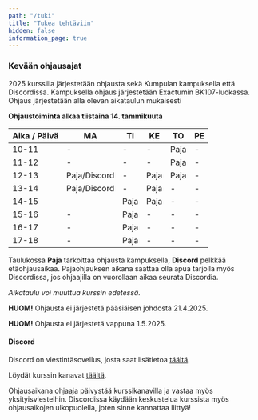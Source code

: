 ```yaml
---
path: "/tuki"
title: "Tukea tehtäviin"
hidden: false
information_page: true
---
```


### Kevään ohjausajat

2025 kurssilla järjestetään ohjausta sekä Kumpulan kampuksella että Discordissa. Kampuksella ohjaus järjestetään Exactumin BK107-luokassa. Ohjaus järjestetään alla olevan aikataulun mukaisesti

**Ohjaustoiminta alkaa tiistaina 14. tammikuuta**

| Aika / Päivä | MA | TI | KE | TO | PE |
|-----|----|----|----|----|----|
| 10-11 | - | - | - | Paja | - |
| 11-12 | - | - | - | Paja | - |
| 12-13 | Paja/Discord | - | Paja | Paja | - |
| 13-14 | Paja/Discord | - | Paja | - | - |
| 14-15 |  | Paja | Paja | - | - |
| 15-16 | - | Paja | - | - | - |
| 16-17 | - | Paja | - | - | - |
| 17-18 | - | Paja | - | - | - |

Taulukossa **Paja** tarkoittaa ohjausta kampuksella, **Discord** pelkkää etäohjausaikaa. Pajaohjauksen aikana saattaa olla apua tarjolla myös Discordissa, jos ohjaajilla on vuorollaan aikaa seurata Discordia.

*Aikataulu voi muuttua kurssin edetessä.*

**HUOM!** Ohjausta ei järjestetä pääsiäisen johdosta 21.4.2025.

**HUOM!** Ohjausta ei järjestetä vappuna 1.5.2025.

#### Discord

Discord on viestintäsovellus, josta saat lisätietoa [täältä](https://discord.com/).

Löydät kurssin kanavat [täältä](https://study.cs.helsinki.fi/discord/join/ohjelmoinnin_mooc).

Ohjausaikana ohjaaja päivystää kurssikanavilla ja vastaa myös yksityisviesteihin. Discordissa käydään keskustelua kurssista myös ohjausaikojen ulkopuolella, joten sinne kannattaa liittyä!
